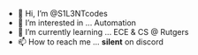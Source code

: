 - 👋 Hi, I’m @S1L3NTcodes
- 👀 I’m interested in ... Automation
- 🌱 I’m currently learning ... ECE & CS @ Rutgers
- 📫 How to reach me ... ____silent____ on discord
<!---
S1L3NTcodes/S1L3NTcodes is a ✨ special ✨ repository because its `README.md` (this file) appears on your GitHub profile.
You can click the Preview link to take a look at your changes.
--->
